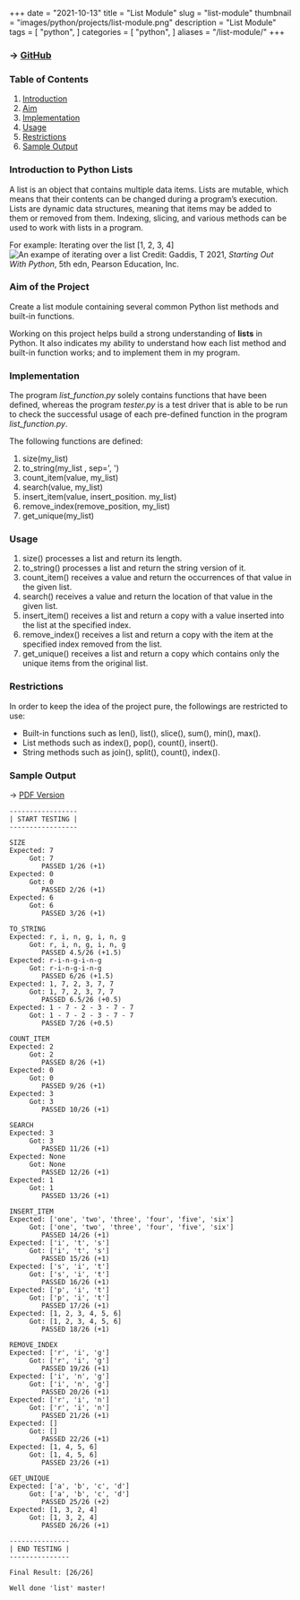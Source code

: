 +++
date = "2021-10-13"
title = "List Module"
slug = "list-module"
thumbnail = "images/python/projects/list-module.png"
description = "List Module"
tags = [
    "python",
]
categories = [
    "python",
]
aliases = "/list-module/"
+++

### → [GitHub](https://github.com/tanducmai/list-module)

### Table of Contents

1. [Introduction](#introduction-to-python-lists)
1. [Aim](#aim-of-the-project)
1. [Implementation](#implementation)
1. [Usage](#usage)
1. [Restrictions](#restrictions)
1. [Sample Output](#sample-output)

### Introduction to Python Lists

A list is an object that contains multiple data items. Lists are mutable, which
means that their contents can be changed during a program’s execution. Lists are
dynamic data structures, meaning that items may be added to them or removed from
them. Indexing, slicing, and various methods can be used to work with lists in a
program.

For example: Iterating over the list [1, 2, 3, 4]
![An exampe of iterating over a list](/images/python/projects/list-module.png)
Credit: Gaddis, T 2021, *Starting Out With Python*, 5th edn, Pearson Education,
Inc.

### Aim of the Project

Create a list module containing several common Python list methods and built-in
functions.

Working on this project helps build a strong understanding of **lists** in
Python. It also indicates my ability to understand how each list method and
built-in function works; and to implement them in my program.

### Implementation

The program *list_function.py* solely contains functions that have been defined,
whereas the program *tester.py* is a test driver that is able to be run to check
the successful usage of each pre-defined function in the program
*list_function.py*.

The following functions are defined:

1. size(my_list)
1. to_string(my_list , sep=', ')
1. count_item(value, my_list)
1. search(value, my_list)
1. insert_item(value, insert_position. my_list)
1. remove_index(remove_position, my_list)
1. get_unique(my_list)

### Usage

1. size() processes a list and return its length.
1. to_string() processes a list and return the string version of it.
1. count_item() receives a value and return the occurrences of that value in the
   given list.
1. search() receives a value and return the location of that value in the given
   list.
1. insert_item() receives a list and return a copy with a value inserted into
   the list at the specified index.
1. remove_index() receives a list and return a copy with the item at the
   specified index removed from the list.
1. get_unique() receives a list and return a copy which contains only the unique
   items from the original list.

### Restrictions

In order to keep the idea of the project pure, the followings are restricted to
use:

- Built-in functions such as len(), list(), slice(), sum(), min(), max().
- List methods such as index(), pop(), count(), insert().
- String methods such as join(), split(), count(), index().

### Sample Output

-> [PDF
Version](https://raw.githubusercontent.com/tanducmai/list-module/main/sample_output.pdf)

```text
-----------------
| START TESTING |
-----------------

SIZE
Expected: 7
     Got: 7
        PASSED 1/26 (+1)
Expected: 0
     Got: 0
        PASSED 2/26 (+1)
Expected: 6
     Got: 6
        PASSED 3/26 (+1)

TO_STRING
Expected: r, i, n, g, i, n, g
     Got: r, i, n, g, i, n, g
        PASSED 4.5/26 (+1.5)
Expected: r-i-n-g-i-n-g
     Got: r-i-n-g-i-n-g
        PASSED 6/26 (+1.5)
Expected: 1, 7, 2, 3, 7, 7
     Got: 1, 7, 2, 3, 7, 7
        PASSED 6.5/26 (+0.5)
Expected: 1 - 7 - 2 - 3 - 7 - 7
     Got: 1 - 7 - 2 - 3 - 7 - 7
        PASSED 7/26 (+0.5)

COUNT_ITEM
Expected: 2
     Got: 2
        PASSED 8/26 (+1)
Expected: 0
     Got: 0
        PASSED 9/26 (+1)
Expected: 3
     Got: 3
        PASSED 10/26 (+1)

SEARCH
Expected: 3
     Got: 3
        PASSED 11/26 (+1)
Expected: None
     Got: None
        PASSED 12/26 (+1)
Expected: 1
     Got: 1
        PASSED 13/26 (+1)

INSERT_ITEM
Expected: ['one', 'two', 'three', 'four', 'five', 'six']
     Got: ['one', 'two', 'three', 'four', 'five', 'six']
        PASSED 14/26 (+1)
Expected: ['i', 't', 's']
     Got: ['i', 't', 's']
        PASSED 15/26 (+1)
Expected: ['s', 'i', 't']
     Got: ['s', 'i', 't']
        PASSED 16/26 (+1)
Expected: ['p', 'i', 't']
     Got: ['p', 'i', 't']
        PASSED 17/26 (+1)
Expected: [1, 2, 3, 4, 5, 6]
     Got: [1, 2, 3, 4, 5, 6]
        PASSED 18/26 (+1)

REMOVE_INDEX
Expected: ['r', 'i', 'g']
     Got: ['r', 'i', 'g']
        PASSED 19/26 (+1)
Expected: ['i', 'n', 'g']
     Got: ['i', 'n', 'g']
        PASSED 20/26 (+1)
Expected: ['r', 'i', 'n']
     Got: ['r', 'i', 'n']
        PASSED 21/26 (+1)
Expected: []
     Got: []
        PASSED 22/26 (+1)
Expected: [1, 4, 5, 6]
     Got: [1, 4, 5, 6]
        PASSED 23/26 (+1)

GET_UNIQUE
Expected: ['a', 'b', 'c', 'd']
     Got: ['a', 'b', 'c', 'd']
        PASSED 25/26 (+2)
Expected: [1, 3, 2, 4]
     Got: [1, 3, 2, 4]
        PASSED 26/26 (+1)

---------------
| END TESTING |
---------------

Final Result: [26/26]

Well done 'list' master!
```
